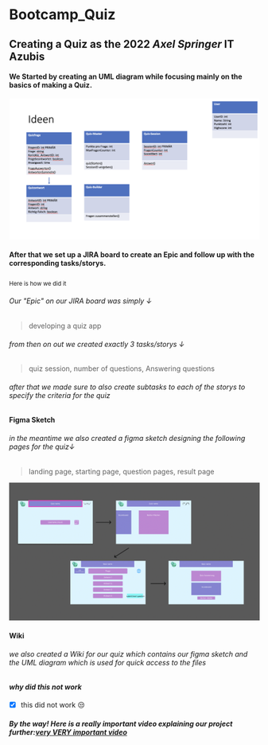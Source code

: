 # Bootcamp_Quiz
## Creating a Quiz as the 2022 *Axel Springer* IT Azubis
#### We Started by creating an UML diagram while focusing mainly on the basics of making a Quiz.
![My Image](images/UML.png)
#### After that we set up a JIRA board to create an Epic and follow up with the corresponding tasks/storys. 
<sub> Here is how we did it</sub>
###### Our "Epic" on our JIRA board was simply ↓
>developing a quiz app
###### from then on out we created exactly 3 tasks/storys ↓
>quiz session, number of questions, Answering questions
###### after that we made sure to also create subtasks to each of the storys to specify the criteria for the quiz
#### Figma Sketch
###### in the meantime we also created a figma sketch designing the following pages for the quiz↓
>landing page, starting page, question pages, result page

![My Image](images/FigmaSketch.png)
#### Wiki
###### we also created a Wiki for our quiz which contains our figma sketch and the UML diagram which is used for quick access to the files

#### *why did this not work*
- [x] this did not work :unamused:

##### By the way! Here is a really important video explaining our project further:[very VERY important video](https://www.youtube.com/watch?v=xvFZjo5PgG0)
